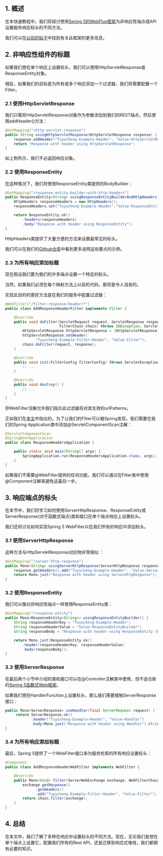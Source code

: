 ## 1. 概述

在本快速教程中，我们将探讨使用[Spring 5的WebFlux框架](https://docs.spring.io/spring/docs/current/spring-framework-reference/web-reactive.html)为非响应性端点或API设置服务响应标头的不同方法。

我们可以在[以前的帖子](https://www.baeldung.com/spring-5)中找到有关此框架的更多信息。

## 2. 非响应性组件的标题

如果我们想在单个响应上设置标头，我们可以使用HttpServletResponse或ResponseEntity对象。

相反，如果我们的目标是为所有或多个响应添加一个过滤器，我们将需要配置一个Filter。

### 2.1 使用HttpServletResponse

我们只需将HttpServletResponse对象作为参数添加到我们的REST端点，然后使用addHeader()方法：

```java
@GetMapping("/http-servlet-response")
public String usingHttpServletResponse(HttpServletResponse response) {
    response.addHeader("Tuyucheng-Example-Header", "Value-HttpServletResponse");
    return "Response with header using HttpServletResponse";
}
```

如上例所示，我们不必返回响应对象。

### 2.2 使用ResponseEntity

在这种情况下，我们将使用ResponseEntity类提供的BodyBuilder：

```java
@GetMapping("/response-entity-builder-with-http-headers")
public ResponseEntity<String> usingResponseEntityBuilderAndHttpHeaders() {
    HttpHeaders responseHeaders = new HttpHeaders();
    responseHeaders.set("Tuyucheng-Example-Header","Value-ResponseEntityBuilderWithHttpHeaders");

    return ResponseEntity.ok()
        .headers(responseHeaders)
        .body("Response with header using ResponseEntity");
}
```

HttpHeaders类提供了大量方便的方法来设置最常见的标头。

我们可以在我们的[Github仓库](https://github.com/tu-yucheng/taketoday-tutorial4j/tree/master/spring-web-modules/spring-rest-http)中看到更多说明这些要点的示例。

### 2.3 为所有响应添加标题

现在假设我们要为我们的许多端点设置一个特定的标头。

当然，如果我们必须在每个映射方法上以前的代码，那将是令人沮丧的。

实现此目的的更好方法是在我们的服务中配置过滤器：

```java
@WebFilter("/filter-response-header/*")
public class AddResponseHeaderFilter implements Filter {

    @Override
    public void doFilter(ServletRequest request, ServletResponse response,
                         FilterChain chain) throws IOException, ServletException {
        HttpServletResponse httpServletResponse = (HttpServletResponse) response;
        httpServletResponse.setHeader(
              "Tuyucheng-Example-Filter-Header", "Value-Filter");
        chain.doFilter(request, response);
    }

    @Override
    public void init(FilterConfig filterConfig) throws ServletException {
        // ...
    }

    @Override
    public void destroy() {
        // ...
    }
}
```

@WebFilter注解允许我们指示此过滤器将对其生效的urlPatterns。

正如我们在[本文](https://www.baeldung.com/spring-servletcomponentscan)中指出的，为了让我们的Filter可以被Spring发现，我们需要在我们的Spring Application类中添加@ServletComponentScan注解：

```java
@ServletComponentScan
@SpringBootApplication
public class ResponseHeadersApplication {

    public static void main(String[] args) {
        SpringApplication.run(ResponseHeadersApplication.class, args);
    }
}
```

如果我们不需要@WebFilter提供的任何功能，我们可以通过在Filter类中使用@Component注解来避免这最后一步。

## 3. 响应端点的标头

在本节中，我们将学习如何使用ServerHttpResponse、ResponseEntity或ServerResponse(对于函数式端点)类和接口在单个端点响应上设置标头。

我们还将讨论如何实现Spring 5 WebFilter以在我们所有的响应中添加标头。

### 3.1 使用ServerHttpResponse

这种方法与HttpServletResponse对应物非常相似 ：

```java
@GetMapping("/server-http-response")
public Mono<String> usingServerHttpResponse(ServerHttpResponse response) {
    response.getHeaders().add("Tuyucheng-Example-Header", "Value-ServerHttpResponse");
    return Mono.just("Response with header using ServerHttpResponse");
}
```

### 3.2 使用ResponseEntity

我们可以像对非响应性端点一样使用ResponseEntity类：

```java
@GetMapping("/response-entity")
public Mono<ResponseEntity<String>> usingResponseEntityBuilder() {
    String responseHeaderKey = "Tuyucheng-Example-Header";
    String responseHeaderValue = "Value-ResponseEntityBuilder";
    String responseBody = "Response with header using ResponseEntity (builder)";

    return Mono.just(ResponseEntity.ok()
        .header(responseHeaderKey, responseHeaderValue)
        .body(responseBody));
}
```

### 3.3 使用ServerResponse

在最后两个小节中介绍的类和接口可以在@Controller注解类中使用，但不适合新的[Spring 5函数式Web框架](https://www.baeldung.com/spring-5-functional-web)。

如果我们想在HandlerFunction上设置标头，那么我们需要接触ServerResponse接口：

```java
public Mono<ServerResponse> useHandler(final ServerRequest request) {
     return ServerResponse.ok()
            .header("Tuyucheng-Example-Header", "Value-Handler")
            .body(Mono.just("Response with header using Handler"),String.class);
}
```

### 3.4 为所有响应添加标题

最后，Spring 5提供了一个WebFilter接口来为服务检索的所有响应设置标头：

```java
@Component
public class AddResponseHeaderWebFilter implements WebFilter {

    @Override
    public Mono<Void> filter(ServerWebExchange exchange, WebFilterChain chain) {
        exchange.getResponse()
              .getHeaders()
              .add("Tuyucheng-Example-Filter-Header", "Value-Filter");
        return chain.filter(exchange);
    }
}
```

## 4. 总结

在本文中，我们了解了多种在响应中设置标头的不同方法。现在，无论我们是想在单个端点上设置它，配置我们所有的Rest API，还是迁移到响应式堆栈，我们都拥有必要的知识。